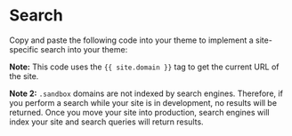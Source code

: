 # Search

Copy and paste the following code into your theme to implement a site-specific search into your theme:

<!-- Gist embed code, insert via Github Gist Snippet: -->
<!-- Gist Github Username: wvuwebgist -->
<!-- Gist ID: e8a383ee8125a23f14c7b08ff17974d9 -->

**Note:** This code uses the `{{ site.domain }}` tag to get the current URL of the site.

**Note 2:** `.sandbox` domains are not indexed by search engines. Therefore, if you perform a search while your site is in development, no results will be returned. Once you move your site into production, search engines will index your site and search queries will return results.